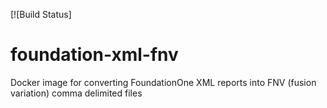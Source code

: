 [![Build Status]

# foundation-xml-fnv

Docker image for converting FoundationOne XML reports into FNV (fusion variation) comma delimited files
